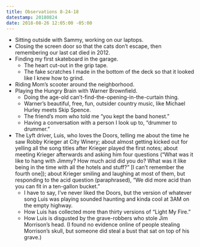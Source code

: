 ```yaml
---
title: Observations 8-24-18
datestamp: 20180824
date: 2018-08-26 12:05:00 -05:00
---
```


- Sitting outside with Sammy, working on our laptops.
- Closing the screen door so that the cats don’t escape, then remembering our last cat died in 2012.
- Finding my first skateboard in the garage.
	- The heart cut-out in the grip tape.
	- The fake scratches I made in the bottom of the deck so that it looked like I knew how to grind.
- Riding Mom’s scooter around the neighborhood.
- Playing the Hungry Brain with Warner Brownfield.
	- Doing the age-old can’t-find-the-opening-in-the-curtain thing.
	- Warner’s beautiful, free, fun, outsider country music, like Michael Hurley meets Skip Spence.
	- The friend’s mom who told me “you kept the band honest.”
	- Having a conversation with a person I look up to, “drummer to drummer.”
- The Lyft driver, Luis, who loves the Doors, telling me about the time he saw Robby Krieger at City Winery; about almost getting kicked out for yelling all the song titles after Krieger played the first notes; about meeting Krieger afterwards and asking him four questions (“What was it like to hang with Jimmy? How much acid did you do? What was it like being in the time with all the hotels and stuff?” [I can’t remember the fourth one]); about Krieger smiling and laughing at most of them, but responding to the acid question (paraphrased), “We did more acid than you can fit in a ten-gallon bucket.”
	- I have to say, I’ve never liked the Doors, but the version of whatever song Luis was playing sounded haunting and kinda cool at 3AM on the empty highway.
	- How Luis has collected more than thirty versions of “Light My Fire.”
	- How Luis is disgusted by the grave-robbers who stole Jim Morrison’s head. (I found no evidence online of people stealing Morrison’s skull, but someone did steal a bust that sat on top of his grave.)
